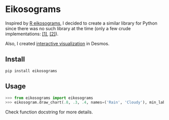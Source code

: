 # Eikosograms
Inspired by [R eikosograms](https://cran.r-project.org/web/packages/eikosograms/vignettes/Introduction.html), I decided to create a similar library for Python since there was no such library at the time (only a few crude implementations: [[1]](https://andrewtruong.com/data_visualization), [[2]](https://github.com/wtsi-hgi/spack-repo/blob/b5bd14ed3a34bae3ad4677be09af070f0f544293/packages/r-eikosograms/package.py#L9)). 

Also, I created [interactive visualization](https://www.desmos.com/calculator/81hy17u2bt) in Desmos.

## Install
```
pip install eikosograms
```

## Usage
```python
>>> from eikosograms import eikosograms
>>> eikosogram.draw_chart(.8, .3, .4, names=('Rain', 'Cloudy'), min_labels=False)
```
Check function docstring for more details.